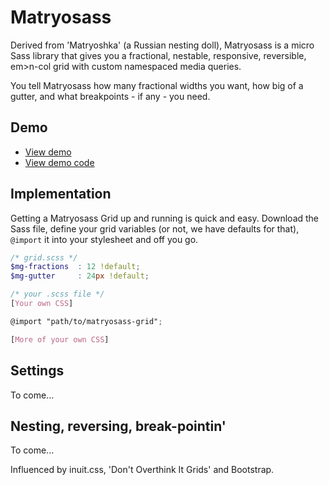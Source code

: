# Matryosass

Derived from 'Matryoshka' (a Russian nesting doll), Matryosass is a micro Sass library that gives you a fractional, nestable, responsive, reversible, em>n-</em>col grid with custom namespaced media queries.

You tell Matryosass how many fractional widths you want, how big of a gutter, and what breakpoints - if any - you need. 

## Demo

* [View demo](http://quagliero.github.io/matryosass-grid)
* [View demo code](https://github.com/quagliero/matryosass-grid/tree/gh-pages)

## Implementation

Getting a Matryosass Grid up and running is quick and easy. Download the Sass file, define your grid variables (or not, we have defaults for that), `@import` it into your stylesheet and off you go. 

```scss
/* grid.scss */
$mg-fractions  : 12 !default;
$mg-gutter     : 24px !default;
```
```scss
/* your .scss file */
[Your own CSS]

@import "path/to/matryosass-grid";

[More of your own CSS]

```

## Settings

To come...

## Nesting, reversing, break-pointin'

To come...

Influenced by inuit.css, 'Don't Overthink It Grids' and Bootstrap. 
